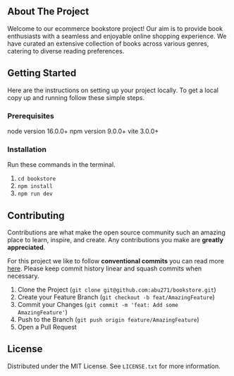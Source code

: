 <!-- ABOUT THE PROJECT -->
## About The Project

Welcome to our ecommerce bookstore project! Our aim is to provide book enthusiasts with a seamless and enjoyable online shopping experience. We have curated an extensive collection of books across various genres, catering to diverse reading preferences. 

<!-- GETTING STARTED -->
## Getting Started

Here are the instructions on setting up your project locally.
To get a local copy up and running follow these simple steps.

### Prerequisites

node version 16.0.0+
npm version 9.0.0+
vite 3.0.0+

### Installation

Run these commands in the terminal.

  1. `cd bookstore`
  2. `npm install`
  3. `npm run dev`

<!-- CONTRIBUTING -->
## Contributing

Contributions are what make the open source community such an amazing place to learn, inspire, and create. Any contributions you make are **greatly appreciated**.

For this project we like to follow **conventional commits**
you can read more [here](https://www.conventionalcommits.org/en/v1.0.0/). Please keep commit history linear and squash commits when necessary.

1. Clone the Project (`git clone git@github.com:abu271/bookstore.git`)
2. Create your Feature Branch (`git checkout -b feat/AmazingFeature`)
3. Commit your Changes (`git commit -m 'feat: Add some AmazingFeature'`)
4. Push to the Branch (`git push origin feature/AmazingFeature`)
5. Open a Pull Request

<!-- LICENSE -->
## License

Distributed under the MIT License. See `LICENSE.txt` for more information.
